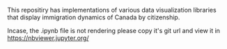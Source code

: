 This repositiry has implementations of various data visualization libraries that display immigration dynamics of Canada by citizenship.


Incase, the .ipynb file is not rendering please copy it's git url and view it in https://nbviewer.jupyter.org/
